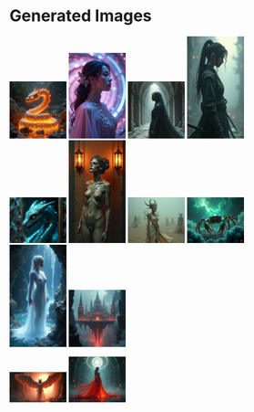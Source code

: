 # Generated Images



<img src="2025_07_10_01.png" width="100"/> <img src="2025_07_10_02.png" width="100"/> <img src="2025_07_10_03.png" width="100"/> <img src="2025_07_10_04.png" width="100"/> <img src="2025_07_10_05.png" width="100"/> <img src="2025_07_10_06.png" width="100"/> <img src="2025_07_10_07.png" width="100"/> <img src="2025_07_10_08.png" width="100"/> <img src="2025_07_10_09.png" width="100"/> <img src="2025_07_10_10.png" width="100"/>

<img src="2025_07_10_11.png" width="100"/> <img src="2025_07_10_12.png" width="100"/>